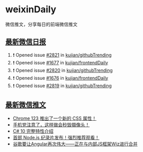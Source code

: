 # weixinDaily
微信推文，分享每日的前端微信推文

## [最新微信日报](https://github.com/kujian/weixinDaily/issues)

<!--START_SECTION:activity-->
1. ❗ Opened issue [#2821](https://github.com/kujian/githubTrending/issues/2821) in [kujian/githubTrending](https://github.com/kujian/githubTrending)
2. ❗ Opened issue [#1677](https://github.com/kujian/frontendDaily/issues/1677) in [kujian/frontendDaily](https://github.com/kujian/frontendDaily)
3. ❗ Opened issue [#2820](https://github.com/kujian/githubTrending/issues/2820) in [kujian/githubTrending](https://github.com/kujian/githubTrending)
4. ❗ Opened issue [#1676](https://github.com/kujian/frontendDaily/issues/1676) in [kujian/frontendDaily](https://github.com/kujian/frontendDaily)
5. ❗ Opened issue [#2819](https://github.com/kujian/githubTrending/issues/2819) in [kujian/githubTrending](https://github.com/kujian/githubTrending)
<!--END_SECTION:activity-->


## [最新微信推文](https://weixin.qdkfweb.cn/)

<!-- BLOG-POST-LIST:START -->
- [Chrome 123 推出了一个新的 CSS 属性！](https://weixin.qdkfweb.cn/41786.html)
- [手机党注意了，这样做会秒毁摄像头！](https://weixin.qdkfweb.cn/41745.html)
- [C# 10 完整特性介绍](https://weixin.qdkfweb.cn/41746.html)
- [首部 Node.js 纪录片发布！强烈推荐观看！](https://weixin.qdkfweb.cn/41777.html)
- [谷歌要让Angular再次伟大——正在与内部JS框架Wiz进行合并](https://weixin.qdkfweb.cn/41779.html)
<!-- BLOG-POST-LIST:END -->